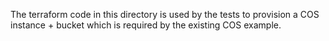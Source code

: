 The terraform code in this directory is used by the tests to provision a COS instance + bucket which is required by the existing COS example.
